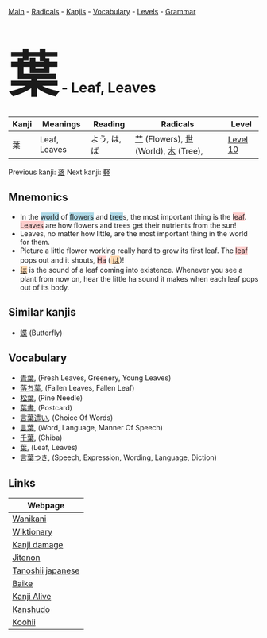 <style> bigfont {font-size: 100px}</style>
[Main](../README.md) -
[Radicals](../radicals.md) -
[Kanjis](../kanjis.md) -
[Vocabulary](../vocabulary.md) -
[Levels](../levels.md) -
[Grammar](../grammar.md)
# <bigfont> 葉</bigfont> - Leaf, Leaves 

| Kanji | Meanings | Reading | Radicals | Level |
| --- | --- | --- | --- | --- |
| 葉 | Leaf, Leaves | よう, は, ば | [艹](../radicals/艹.md) (Flowers), [世](../radicals/世.md) (World), [木](../radicals/木.md) (Tree),  | [Level 10](../levels/wk_level10.md) |

Previous kanji: [落](落.md) Next kanji: [軽](軽.md) 

## Mnemonics
 * In the <span style="background-color:#ADD8E6"> world</span> of <span style="background-color:#ADD8E6"> flowers</span> and <span style="background-color:#ADD8E6"> tree</span>s, the most important thing is the <span style="background-color:#ffcccb"> leaf</span>. <span style="background-color:#ffcccb"> Leaves</span> are how flowers and trees get their nutrients from the sun! 
* Leaves, no matter how little, are the most important thing in the world for them.
* Picture a little flower working really hard to grow its first leaf. The <span style="background-color:#ffcccb"> leaf</span> pops out and it shouts, <span style="background-color:#ffcccb"> Ha</span> (<span style="background-color:#fed8b1"> [は](https://jisho.org/search/は)</span>)!
* <span style="background-color:#fed8b1"> [は](https://jisho.org/search/は)</span> is the sound of a leaf coming into existence. Whenever you see a plant from now on, hear the little ha sound it makes when each leaf pops out of its body.


## Similar kanjis
 * [蝶](蝶.md) (Butterfly)


## Vocabulary
 * [青葉](../vocabulary/葉.md), (Fresh Leaves, Greenery, Young Leaves)
* [落ち葉](../vocabulary/葉.md), (Fallen Leaves, Fallen Leaf)
* [松葉](../vocabulary/葉.md), (Pine Needle)
* [葉書](../vocabulary/葉.md), (Postcard)
* [言葉遣い](../vocabulary/葉.md), (Choice Of Words)
* [言葉](../vocabulary/葉.md), (Word, Language, Manner Of Speech)
* [千葉](../vocabulary/葉.md), (Chiba)
* [葉](../vocabulary/葉.md), (Leaf, Leaves)
* [言葉つき](../vocabulary/葉.md), (Speech, Expression, Wording, Language, Diction)



## Links 

| Webpage |
| --- |
| [Wanikani          ](https://www.wanikani.com/kanji/葉) |
| [Wiktionary        ](https://en.wiktionary.org/wiki/葉) |
| [Kanji damage      ](http://www.kanjidamage.com/kanji/search?utf8=✓&q=葉) |
| [Jitenon           ](https://jitenon.com/kanji/葉) |
| [Tanoshii japanese ](https://www.tanoshiijapanese.com/dictionary/kanji.cfm?k=葉) |
| [Baike             ](https://baike.baidu.com/item/葉) |
| [Kanji Alive       ](https://app.kanjialive.com/葉) |
| [Kanshudo          ](https://www.kanshudo.com/searchmn?q=葉) |
| [Koohii            ](https://kanji.koohii.com/study/kanji/葉) |
